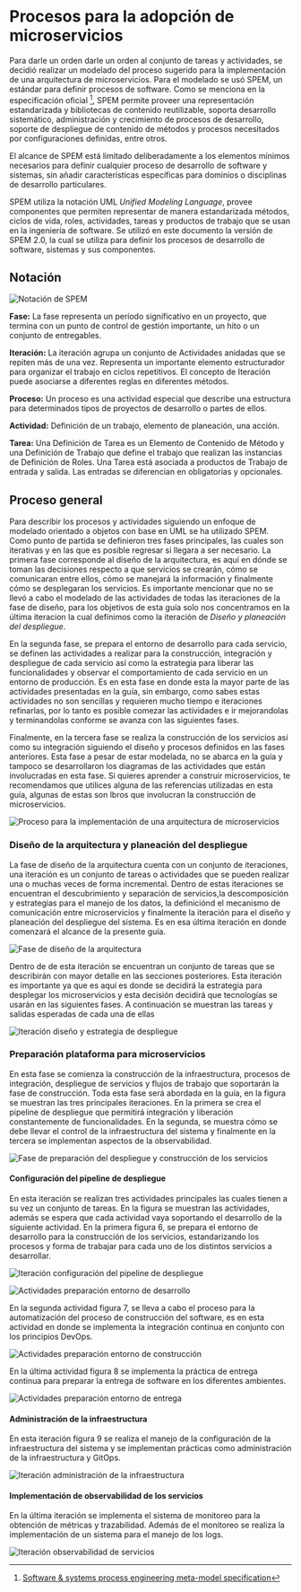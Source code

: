 # Procesos para la adopción de microservicios

Para darle un orden darle un orden al conjunto de tareas y actividades, 
se decidió realizar un modelado del proceso sugerido para la implementación
de una arquitectura de microservicios. Para el modelado se usó SPEM, un
estándar para definir procesos de software. Como se menciona en la especificación
oficial [^4], SPEM permite proveer una representación estandarizada y bibliotecas
de contenido reutilizable, soporta desarrollo sistemático, administración y
crecimiento de procesos de desarrollo, soporte de despliegue de contenido de métodos
y procesos necesitados por configuraciones definidas, entre otros.

[^4]: [Software & systems process engineering meta-model specification](https://www.omg.org/spec/SPEM)

El alcance de SPEM está limitado deliberadamente a los elementos mínimos necesarios
para definir cualquier proceso de desarrollo de software y sistemas, sin añadir
características específicas para dominios o disciplinas de desarrollo particulares.

SPEM utiliza la notación UML _Unified Modeling Language_, provee componentes que permiten
representar de manera estandarizada métodos, ciclos de vida, roles, actividades, tareas y
productos de trabajo que se usan en la ingeniería de software. Se utilizó en este documento
la versión de SPEM 2.0, la cual se utiliza para definir los procesos de desarrollo de software,
sistemas y sus componentes.

## Notación

![Notación de SPEM](./guia/images/SPEM_notacion.png)

**Fase:** La fase representa un período significativo en un proyecto, que termina con un punto 
de control de gestión importante, un hito o un conjunto de entregables.

**Iteración:** La iteración agrupa un conjunto de Actividades anidadas que se repiten más de una vez.
Representa un importante elemento estructurador para organizar el trabajo en ciclos repetitivos.
El concepto de Iteración puede asociarse a diferentes reglas en diferentes métodos.

**Proceso:** Un proceso es una actividad especial que describe una estructura para determinados tipos
de proyectos de desarrollo o partes de ellos.

**Actividad:** Definición de un trabajo, elemento de planeación, una acción.

**Tarea:** Una Definición de Tarea es un Elemento de Contenido de Método y una Definición de Trabajo
que define el trabajo que realizan las instancias de Definición de Roles. Una Tarea está asociada a
productos de Trabajo de entrada y salida. Las entradas se diferencian en obligatorias y opcionales.

## Proceso general

Para describir los procesos y actividades siguiendo un enfoque de modelado orientado
a objetos con base en UML se ha utilizado SPEM. Como punto de partida se definieron
tres fases principales, las cuales son iterativas y en las que es posible regresar
si llegara a ser necesario.
La primera fase corresponde al diseño de la arquitectura, es aquí en dónde se toman las
decisiones respecto a que servicios se crearán, cómo se comunicaran entre
ellos, cómo se manejará la información y finalmente cómo se desplegaran los
servicios. Es importante mencionar que no se llevó a cabo el modelado de las actividades
de todas las iteraciones de la fase de diseño, para los objetivos de esta guía
solo nos concentramos en la última iteracion la cual definimos como la iteración
de _Diseño y planeación del despliegue_.

En la segunda fase, se prepara el entorno de desarrollo para cada
servicio, se definen las actividades a realizar para la construcción,
integración y despliegue de cada servicio así como la estrategia para liberar
las funcionalidades y observar el comportamiento de cada servicio en un entorno
de producción. Es en esta fase en donde esta la mayor parte de las actividades
presentadas en la guía, sin embargo, como sabes estas actividades no son sencillas y
requieren mucho tiempo e iteraciones refinarlas, por lo tanto es posible comezar las
actividades e ir mejorandolas y terminandolas conforme se avanza con las siguientes fases.

Finalmente, en la tercera fase se realiza la construcción de los
servicios así como su integración siguiendo el diseño y procesos definidos en
las fases anteriores. Esta fase a pesar de estar modelada, no se abarca en la guía y
tampoco se desarrollaron los diagramas de las actividades que están involucradas
en esta fase. Si quieres aprender a construir microservicios, te recomendamos que
utilices alguna de las referencias utilizadas en esta guía, algunas de estas son
lbros que involucran la construcción de microservicios.

![Proceso para la implementación de una arquitectura de microservicios](./guia/images/proceso-adopcion-msa.png)

### Diseño de la arquitectura y planeación del despliegue

La fase de diseño de la arquitectura cuenta con un conjunto de iteraciones, una
iteración es un conjunto de tareas o actividades que se pueden realizar una o
muchas veces de forma incremental. Dentro de estas iteraciones se encuentran el
descubrimiento y separación de servicios,la descomposición y estrategias para
el manejo de los datos, la definiciónd el mecanismo de comunicación entre
microservicios y finalmente la iteración para el diseño y planeación del
despliegue del sistema. Es en esa última iteración en donde comenzará el
alcance de la presente guía.

![Fase de diseño de la arquitectura](./guia/images/fase-diseno-arquitectura.png)

Dentro de de esta iteración se encuentran un conjunto de tareas que
se describirán con mayor detalle en las secciones posteriores. Esta iteración
es importante ya que es aquí es donde se decidirá la estrategia para desplegar
los microservicios y esta decisión decidirá que tecnologías se usarán en las
siguientes fases. A continuación se muestran las tareas y salidas esperadas de
cada una de ellas

![Iteración diseño y estrategia de despliegue](./guia/images/iteracion-diseno-plan-despliegue.png)

### Preparación plataforma para microservicios

En esta fase se comienza la construcción de la infraestructura, procesos de
integración, despliegue de servicios y flujos de trabajo que soportarán la fase
de construcción. Toda esta fase será abordada en la guía, en la figura se
muestran las tres principales iteraciones. En la primera se crea el pipeline de
despliegue que permitirá integración y liberación constantemente de
funcionalidades. En la segunda, se muestra cómo se debe llevar el control de la
infraestructura del sistema y finalmente en la tercera se implementan aspectos
de la observabilidad.

![Fase de preparación del despliegue y construcción de los servicios](./guia/images/fase-prep-despliegue-construccion.png)

#### Configuración del pipeline de despliegue

En esta iteración se realizan tres actividades principales las cuales tienen a
su vez un conjunto de tareas. En la figura se muestran las actividades, además
se espera que cada actividad vaya soportando el desarrollo de la siguiente
actividad. En la primera figura 6, se prepara el entorno de desarrollo para la
construcción de los servicios, estandarizando los procesos y forma de trabajar
para cada uno de los distintos servicios a desarrollar.

![Iteración configuración del pipeline de despliegue](./guia/images/iteracion-prep-pipeline.png)

![Actividades preparación entorno de desarrollo](./guia/images/preparacion-entorno-desarrollo.png)

En la segunda actividad figura 7, se lleva a cabo el proceso para la
automatización del proceso de construcción del software, es en esta actividad
en donde se implementa la integración continua en conjunto con los principios DevOps.

![Actividades preparación entorno de construcción](./guia/images/preparacion-entorno-construccion.png)

En la última actividad figura 8 se implementa la práctica de entrega continua
para preparar la entrega de software en los diferentes ambientes.

![Actividades preparación entorno de entrega](./guia/images/preparacion-entorno-entrega.png)

#### Administración de la infraestructura

En esta iteración figura 9 se realiza el manejo de la configuración de la
infraestructura del sistema y se implementan prácticas como administración de
la infraestructura y GitOps.

![Iteración administración de la infraestructura](./guia/images/iteracion-admin-infra.png)

#### Implementación de observabilidad de los servicios

En la última iteración se implementa el sistema de monitoreo para la
obtención de métricas y trazabilidad. Además de el monitoreo se realiza la
implementación de un sistema para el manejo de los logs.

![Iteración observabilidad de servicios](./guia/images/iteracion-observabilidad.png)

